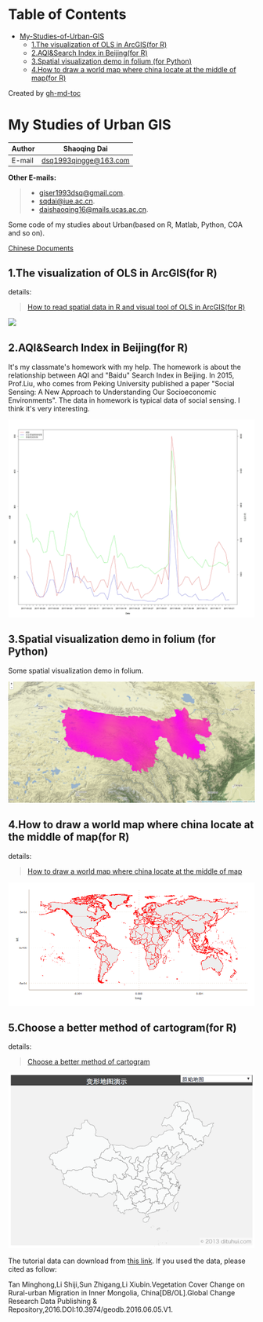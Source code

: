 Table of Contents
=================

* [My\-Studies\-of\-Urban\-GIS](#my-studies-of-urban-gis)
  * [1\.The visualization of OLS in ArcGIS(for R)](#1the-visualization-of-ols-in-arcgisfor-r)
  * [2\.AQI&amp;Search Index in Beijing(for R)](#2aqisearch-index-in-beijingfor-r)
  * [3\.Spatial visualization demo in folium (for Python)](#3spatial-visualization-demo-in-folium-for-python)
  * [4\.How to draw a world map where china locate at the middle of map(for R)](#4how-to-draw-a-world-map-where-china-locate-at-the-middle-of-mapfor-r)

Created by [gh-md-toc](https://github.com/ekalinin/github-markdown-toc.go)

# My Studies of Urban GIS

|Author|Shaoqing Dai|
|---|---|
|E-mail|dsq1993qingge@163.com|

**Other E-mails:**
>* giser1993dsq@gmail.com. 
>* sqdai@iue.ac.cn. 
>* daishaoqing16@mails.ucas.ac.cn.

Some code of my studies about Urban(based on R, Matlab, Python, CGA and so on). 

[Chinese Documents](https://github.com/GISerDaiShaoqing/My-Studies-of-Urban-GIS//blob/master/READMEcn.md)

## 1.The visualization of OLS in ArcGIS(for R)
details:
>[How to read spatial data in R and visual tool of OLS in ArcGIS(for R)](https://giserdaishaoqing.github.io/2017/04/24/R%E8%AF%AD%E8%A8%80%E8%AF%BB%E5%8F%96%E7%A9%BA%E9%97%B4%E6%95%B0%E6%8D%AE%E4%BB%A5%E5%8F%8AArcGIS%E4%B8%ADOLS%E5%B7%A5%E5%85%B7%E5%9B%9E%E5%BD%92%E7%BB%93%E6%9E%9C%E5%8F%AF%E8%A7%86%E5%8C%96R%E8%AF%AD%E8%A8%80%E7%89%88/)

![](http://img.blog.csdn.net/20170425165238300?watermark/2/text/aHR0cDovL2Jsb2cuY3Nkbi5uZXQvRVNBX0RTUQ==/font/5a6L5L2T/fontsize/400/fill/I0JBQkFCMA==/dissolve/70/gravity/SouthEast)

## 2.AQI&Search Index in Beijing(for R)
It's my classmate's homework with my help. The homework is about the relationship between AQI and "Baidu" Search Index in Beijing. In 2015, Prof.Liu, who comes from Peking University published a paper "Social Sensing: A New Approach to Understanding Our Socioeconomic Environments". The data in homework is typical data of social sensing. I think it's very interesting.

![](https://github.com/GISerDaiShaoqing/My-Studies-of-Urban-GIS/blob/master/2.AQI%26Search%20Index%20in%20Beijing(for%20R)/output/plot.jpg)

## 3.Spatial visualization demo in folium (for Python)
Some spatial visualization demo in folium.

![](https://github.com/GISerDaiShaoqing/My-Studies-of-Urban-GIS/blob/master/3.Spatial%20visualization%20demo%20in%20folium(for%20Python)/output/windspeed.png)

## 4.How to draw a world map where china locate at the middle of map(for R)
details:
>[How to draw a world map where china locate at the middle of map](https://giserdaishaoqing.github.io/2017/11/14/%E5%A6%82%E4%BD%95%E5%AE%9E%E7%8E%B0%E4%B8%80%E4%B8%AA%E4%BB%A5%E4%B8%AD%E5%9B%BD%E4%B8%BA%E4%B8%AD%E5%BF%83%E7%9A%84%E4%B8%96%E7%95%8C%E5%9C%B0%E5%9B%BE/)


![](https://github.com/GISerDaiShaoqing/My-Studies-of-Urban-GIS/blob/master/4.How%20to%20draw%20a%20world%20map%20where%20china%20locate%20at%20the%20middle%20of%20map(for%20R)/Rproject/output/ZSXvolunteer.gif)

## 5.Choose a better method of cartogram(for R)
details:
>[Choose a better method of cartogram](http://gisersqdai.top/2018/10/08/%E5%A6%82%E4%BD%95%E4%BC%98%E9%9B%85%E5%9C%B0%E9%80%89%E6%8B%A9%E4%B8%80%E7%A7%8D%E5%9C%B0%E5%9B%BE%E5%8F%98%E5%BD%A2%E6%96%B9%E5%BC%8F/)

![](https://github.com/GISerDaiShaoqing/My-Studies-of-Urban-GIS/blob/master/5.Choos%20a%20better%20method%20of%20cartogram(for%20R)/output/cartogram.gif)

The tutorial data can download from [this link](http://geodoi.ac.cn/WebCn/doi.aspx?Id=535). If you used the data, please cited as follow:

Tan Minghong,Li Shiji,Sun Zhigang,Li Xiubin.Vegetation Cover Change on Rural-urban Migration in Inner Mongolia, China[DB/OL].Global Change Research Data Publishing & Repository,2016.DOI:10.3974/geodb.2016.06.05.V1.

